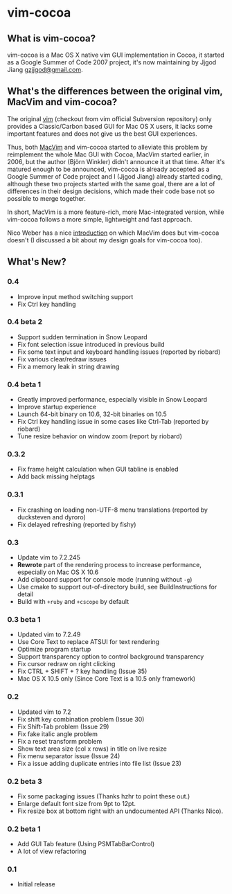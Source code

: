 vim-cocoa
=========

What is vim-cocoa?
------------------

vim-cocoa is a Mac OS X native vim GUI implementation in Cocoa, it started 
as a Google Summer of Code 2007 project, it's now maintaining by Jjgod Jiang 
<gzjjgod@gmail.com>.

What's the differences between the original vim, MacVim and vim-cocoa?
----------------------------------------------------------------------

The original [vim](http://www.vim.org) (checkout from vim official Subversion 
repository) only provides a Classic/Carbon based GUI for Mac OS X users, it 
lacks some important features and does not give us the best GUI experiences.

Thus, both [MacVim](http://code.google.com/p/MacVim) and vim-cocoa started 
to alleviate this problem by reimplement the whole Mac GUI with Cocoa, 
MacVim started earlier, in 2006, but the author (Björn Winkler) didn't 
announce it at that time. After it's matured enough to be announced, vim-cocoa 
is already accepted as a Google Summer of Code project and I (Jjgod Jiang) 
already started coding, although these two projects started with the same 
goal, there are a lot of differences in their design decisions, which made 
their code base not so possible to merge together.

In short, MacVim is a more feature-rich, more Mac-integrated version, while 
vim-cocoa follows a more simple, lightweight and fast approach.

Nico Weber has a nice 
[introduction](http://groups.google.com/group/vim_mac/browse_thread/thread/c16868aa7dcad59b) 
on which MacVim does but vim-cocoa doesn't (I discussed a bit about my design 
goals for vim-cocoa too).

What's New?
-----------

### 0.4

* Improve input method switching support
* Fix Ctrl key handling

### 0.4 beta 2

* Support sudden termination in Snow Leopard
* Fix font selection issue introduced in previous build
* Fix some text input and keyboard handling issues (reported by riobard)
* Fix various clear/redraw issues
* Fix a memory leak in string drawing

### 0.4 beta 1

* Greatly improved performance, especially visible in Snow Leopard
* Improve startup experience
* Launch 64-bit binary on 10.6, 32-bit binaries on 10.5
* Fix Ctrl key handling issue in some cases like Ctrl-Tab (reported by riobard)
* Tune resize behavior on window zoom (report by riobard)

### 0.3.2

* Fix frame height calculation when GUI tabline is enabled
* Add back missing helptags

### 0.3.1

* Fix crashing on loading non-UTF-8 menu translations (reported by ducksteven and dyroro)
* Fix delayed refreshing (reported by fishy)

### 0.3

* Update vim to 7.2.245
* **Rewrote** part of the rendering process to increase performance, especially on Mac OS X 10.6
* Add clipboard support for console mode (running without `-g`)
* Use cmake to support out-of-directory build, see BuildInstructions for detail
* Build with `+ruby` and `+cscope` by default

### 0.3 beta 1

* Updated vim to 7.2.49
* Use Core Text to replace ATSUI for text rendering
* Optimize program startup
* Support transparency option to control background transparency
* Fix cursor redraw on right clicking
* Fix CTRL + SHIFT + ? key handling (Issue 35)
* Mac OS X 10.5 only (Since Core Text is a 10.5 only framework)

### 0.2

* Updated vim to 7.2
* Fix shift key combination problem (Issue 30)
* Fix Shift-Tab problem (Issue 29)
* Fix fake italic angle problem
* Fix a reset transform problem
* Show text area size (col x rows) in title on live resize
* Fix menu separator issue (Issue 24)
* Fix a issue adding duplicate entries into file list (Issue 23)

### 0.2 beta 3

* Fix some packaging issues (Thanks hzhr to point these out.)
* Enlarge default font size from 9pt to 12pt.
* Fix resize box at bottom right with an undocumented API (Thanks Nico).

### 0.2 beta 1

* Add GUI Tab feature (Using PSMTabBarControl)
* A lot of view refactoring

### 0.1

* Initial release


